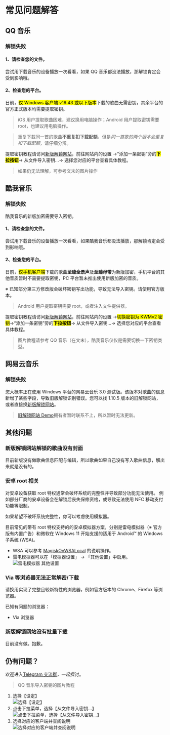 # 常见问题解答

## QQ 音乐

### 解锁失败

#### 1、请检查您的文件。

尝试用下载音乐的设备播放一次看看，如果 QQ 音乐都没法播放，那解锁肯定会受到影响哦。

#### 2、检查您的平台。

日前，<mark>仅 Windows 客户端 v19.43 或以下版本</mark>下载的歌曲无需密钥，其余平台的官方正式版本均需要提取密钥。

> iOS 用户提取歌曲困难，建议换用电脑操作；Android 用户提取密钥需要 root，也建议用电脑操作。

> 重复下载同一首的歌曲**不重复扣下载配额**，但是*同一首歌的两个版本会重复扣下载配额*，请仔细分辨。

提取密钥教程请访问[新版解锁网站](https://um-react.netlify.app/)，前往网站内的设置 →“添加一条密钥”旁的<mark>**下拉按钮**</mark>→ 从文件导入密钥…→ 选择您对应的平台查看具体教程。

> 如果仍无法理解，可参考文末的图片操作

## 酷我音乐

### 解锁失败

酷我音乐的新版加密需要导入密钥。

#### 1、请检查您的文件。

尝试用下载音乐的设备播放一次看看，如果酷我音乐都没法播放，那解锁肯定会受到影响哦。

#### 2、检查您的平台。

日前，<mark>仅手机客户端</mark>下载的歌曲**至臻全景声**及**至臻母带**为新版加密，手机平台的其他音质暂时不需要提取密钥，PC 平台暂未推出使用新版加密的音质。

※ 已知部分第三方修改版会破坏密钥写出功能，导致无法导入密钥。请使用官方版本。

> Android 用户提取密钥需要 root，或者注入文件提供器。

提取密钥教程请访问[新版解锁网站](https://um-react.netlify.app/)，前往网站内的设置 →<mark>切换密钥为 KWMv2 密钥</mark>→“添加一条密钥”旁的<mark>**下拉按钮**</mark>→ 从文件导入密钥…→ 选择您对应的平台查看具体教程。

> 图片教程请参考 QQ 音乐（在文末），酷我音乐仅仅是需要切换一下密钥类型。

## 网易云音乐

### 解锁失败

您大概率正在使用 Windows 平台的网易云音乐 3.0 测试版。该版本对歌曲的信息新增了某些字段，导致旧版解锁识别错误。您可以找 1.10.5 版本的旧解锁网站，或者直接换[新版解锁网站](https://um-react.netlify.app/)。

> [旧解锁网站 Demo](https://demo.unlock-music.dev/)拥有者暂时联系不上，所以暂时无法更新。

## 其他问题

### 新版解锁网站解锁的歌曲没有封面

目前新版没有做歌曲信息匹配与编辑，所以歌曲如果自己没有写入歌曲信息，解出来就是没有的。

### 安卓 root 相关

对安卓设备获取 root 特权通常会破坏系统的完整性并导致部分功能无法使用。
例如部分厂商的安卓设备会在解锁后丧失保修资格，或导致无法使用 NFC 移动支付功能等限制。

如果希望不破坏系统完整性，你可以考虑使用模拟器。

目前常见的带有 root 特权支持的的安卓模拟器方案，分别是雷电模拟器（※ 官方版有内置广告）和微软在 Windows 11 开始支援的适用于 Android™ 的 Windows 子系统 (WSA)。

- WSA 可以参考 [MagiskOnWSALocal](https://github.com/LSPosed/MagiskOnWSALocal) 的说明操作。
- 雷电模拟器可以在「模拟器设置」 → 「其他设置」中启用。
  ![雷电模拟器 其他设置](../src/faq/assets/ld_settings_misc.webp)

### Via 等浏览器无法正常解密/下载

请换用实现了完整且较新特性的浏览器，例如官方版本的 Chrome、Firefox 等浏览器。

已知有问题的浏览器：

- Via 浏览器

### 新版解锁网站没有批量下载

目前没有做。抱歉。

## 仍有问题？

欢迎进入[Telegram 交流群](https://t.me/unlock_music_chat)，一起探讨。

> QQ 音乐导入密钥的图片教程

1. 选择【设定】
   <br/>![选择【设定】](./assets/faq_1_home.webp)
2. 点击下拉菜单，选择【从文件导入密钥…】
   <br/>![点击下拉菜单，选择【从文件导入密钥…】](./assets/faq_2_import.webp)
3. 选择对应的客户端并查阅说明
   <br/>![选择对应的客户端并查阅说明](./assets/faq_3_instructions.webp)
